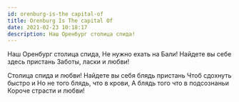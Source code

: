 ```yaml
---
id: orenburg-is-the capital-of
title: Orenburg Is The capital Of
date: 2021-02-23 10:18:17
description: Наш Оренбург столица спида!
---
```


Наш Оренбург столица спида,
Не нужно ехать на Бали!
Найдете вы себе здесь пристань
Заботы, ласки и любви!

Столица спида и любви!
Найдете вы себя блядь пристань
Чтоб сдохнуть быстро и
Но не того блядь, что в крови,
А блядь того что в подсознаньи
Короче страсти и любви!
